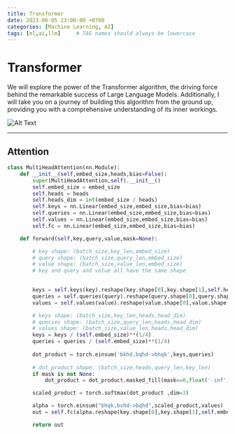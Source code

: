 ```yaml
---
title: Transformer
date: 2023-06-05 23:00:00 +0700
categories: [Machine Learning, AI]
tags: [ml,ai,llm]     # TAG names should always be lowercase
---
```


# Transformer
We will explore the power of the Transformer algorithm, the driving force behind the remarkable success of Large Language Models. Additionally, I will take you on a journey of building this algorithm from the ground up, providing you with a comprehensive understanding of its inner workings.

![Alt Text](https://machinelearningmastery.com/wp-content/uploads/2021/08/attention_research_1.png)

--- 

## Attention

```python
class MultiHeadAttention(nn.Module):
    def __init__(self,embed_size,heads,bias=False):
        super(MultiHeadAttention,self).__init__()
        self.embed_size = embed_size
        self.heads = heads
        self.heads_dim = int(embed_size / heads)
        self.keys = nn.Linear(embed_size,embed_size,bias=bias)
        self.queries = nn.Linear(embed_size,embed_size,bias=bias)
        self.values = nn.Linear(embed_size,embed_size,bias=bias)
        self.fc = nn.Linear(embed_size,embed_size,bias=bias)

    def forward(self,key,query,value,mask=None):

        # key shape: (batch_size,key_len,embed_size)
        # query shape: (batch_size,query_len,embed_size)
        # value shape: (batch_size,value_len,embed_size)
        # key and query and value all have the same shape
 

        keys = self.keys(key).reshape(key.shape[0],key.shape[1],self.heads,self.heads_dim)
        queries = self.queries(query).reshape(query.shape[0],query.shape[1],self.heads,self.heads_dim)
        values = self.values(value).reshape(value.shape[0],value.shape[1],self.heads,self.heads_dim)

        # keys shape: (batch_size,key_len,heads,head_dim)
        # queries shape: (batch_size,query_len,heads,head_dim)
        # values shape: (batch_size,value_len,heads,head_dim)
        keys = keys / (self.embed_size)**(1/4)
        queries = queries / (self.embed_size)**(1/4)
        
        dot_product = torch.einsum('bkhd,bqhd->bhqk',keys,queries)
        
        # dot_product shape: (batch_size,heads,query_len,key_len)
        if mask is not None:
            dot_product = dot_product.masked_fill(mask==0,float('-inf'))

        scaled_product = torch.softmax(dot_product ,dim=3)

        alpha = torch.einsum("bhqk,bvhd->bqhd",scaled_product,values)
        out = self.fc(alpha.reshape(key.shape[0],key.shape[1],self.embed_size))

        return out
```